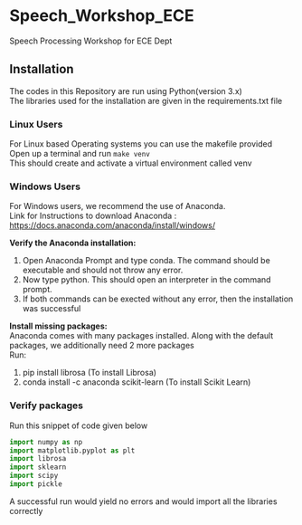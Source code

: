 # Speech_Workshop_ECE
Speech Processing Workshop for ECE Dept

## Installation

The codes in this Repository are run using Python(version 3.x)<br/>
The libraries used for the installation are given in the requirements.txt file

### Linux Users
For Linux based Operating systems you can use the makefile provided  
Open up a terminal and run
```make venv```  
This should create and activate a virtual environment called venv

### Windows Users
For Windows users, we recommend the use of Anaconda.<br/>
Link for Instructions to download Anaconda : https://docs.anaconda.com/anaconda/install/windows/

**Verify the Anaconda installation:**<br/>
1. Open Anaconda Prompt and type conda. The command should be executable and should not throw any error.
2. Now type python. This should open an interpreter in the command prompt.
3. If both commands can be exected without any error, then the installation was successful

**Install missing packages:**<br/>
Anaconda comes with many packages installed. Along with the default packages, we additionally need 2 more packages<br/>
Run:
1. pip install librosa (To install Librosa)
2. conda install -c anaconda scikit-learn (To install Scikit Learn)

### Verify packages
Run this snippet of code given below

```python
import numpy as np
import matplotlib.pyplot as plt
import librosa
import sklearn
import scipy
import pickle
```

A successful run would yield no errors and would import all the libraries correctly
